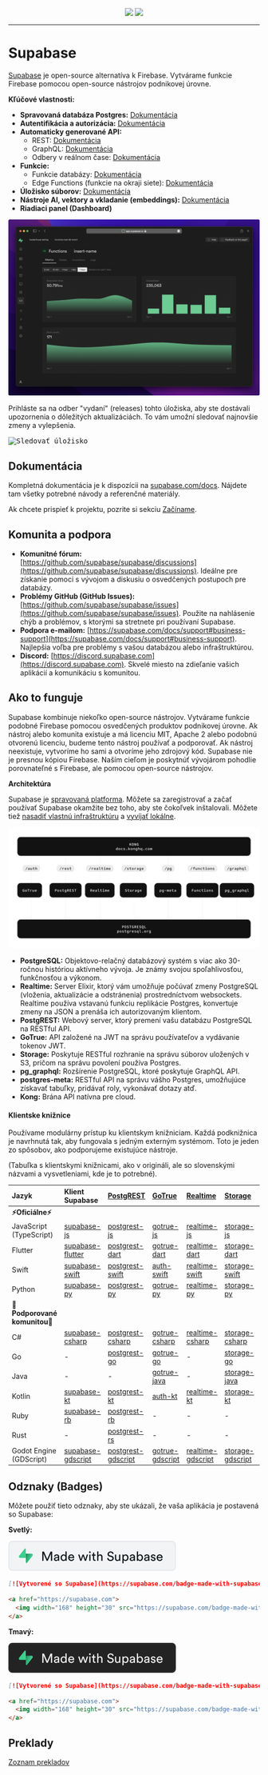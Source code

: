 <p align="center">
<img src="https://user-images.githubusercontent.com/8291514/213727234-cda046d6-28c6-491a-b284-b86c5cede25d.png#gh-light-mode-only">
<img src="https://user-images.githubusercontent.com/8291514/213727225-56186826-bee8-43b5-9b15-86e839d89393.png#gh-dark-mode-only">
</p>

---

# Supabase

[Supabase](https://supabase.com) je open-source alternatíva k Firebase. Vytvárame funkcie Firebase pomocou open-source nástrojov podnikovej úrovne.

**Kľúčové vlastnosti:**

*   **Spravovaná databáza Postgres:** [Dokumentácia](https://supabase.com/docs/guides/database)
*   **Autentifikácia a autorizácia:** [Dokumentácia](https://supabase.com/docs/guides/auth)
*   **Automaticky generované API:**
    *   REST: [Dokumentácia](https://supabase.com/docs/guides/api)
    *   GraphQL: [Dokumentácia](https://supabase.com/docs/guides/graphql)
    *   Odbery v reálnom čase: [Dokumentácia](https://supabase.com/docs/guides/realtime)
*   **Funkcie:**
    *   Funkcie databázy: [Dokumentácia](https://supabase.com/docs/guides/database/functions)
    *   Edge Functions (funkcie na okraji siete): [Dokumentácia](https://supabase.com/docs/guides/functions)
*   **Úložisko súborov:** [Dokumentácia](https://supabase.com/docs/guides/storage)
* **Nástroje AI, vektory a vkladanie (embeddings):** [Dokumentácia](https://supabase.com/docs/guides/ai)
*   **Riadiaci panel (Dashboard)**

![Riadiaci panel Supabase](https://raw.githubusercontent.com/supabase/supabase/master/apps/www/public/images/github/supabase-dashboard.png)

Prihláste sa na odber "vydaní" (releases) tohto úložiska, aby ste dostávali upozornenia o dôležitých aktualizáciách. To vám umožní sledovať najnovšie zmeny a vylepšenia.

<kbd><img src="https://raw.githubusercontent.com/supabase/supabase/d5f7f413ab356dc1a92075cb3cee4e40a957d5b1/web/static/watch-repo.gif" alt="Sledovať úložisko"/></kbd>

## Dokumentácia

Kompletná dokumentácia je k dispozícii na [supabase.com/docs](https://supabase.com/docs). Nájdete tam všetky potrebné návody a referenčné materiály.

Ak chcete prispieť k projektu, pozrite si sekciu [Začíname](./../DEVELOPERS.md).

## Komunita a podpora

*   **Komunitné fórum:** [https://github.com/supabase/supabase/discussions](https://github.com/supabase/supabase/discussions). Ideálne pre získanie pomoci s vývojom a diskusiu o osvedčených postupoch pre databázy.
*   **Problémy GitHub (GitHub Issues):** [https://github.com/supabase/supabase/issues](https://github.com/supabase/supabase/issues). Použite na nahlásenie chýb a problémov, s ktorými sa stretnete pri používaní Supabase.
*   **Podpora e-mailom:** [https://supabase.com/docs/support#business-support](https://supabase.com/docs/support#business-support). Najlepšia voľba pre problémy s vašou databázou alebo infraštruktúrou.
*   **Discord:** [https://discord.supabase.com](https://discord.supabase.com). Skvelé miesto na zdieľanie vašich aplikácií a komunikáciu s komunitou.

## Ako to funguje

Supabase kombinuje niekoľko open-source nástrojov. Vytvárame funkcie podobné Firebase pomocou osvedčených produktov podnikovej úrovne. Ak nástroj alebo komunita existuje a má licenciu MIT, Apache 2 alebo podobnú otvorenú licenciu, budeme tento nástroj používať a podporovať. Ak nástroj neexistuje, vytvoríme ho sami a otvoríme jeho zdrojový kód. Supabase nie je presnou kópiou Firebase. Naším cieľom je poskytnúť vývojárom pohodlie porovnateľné s Firebase, ale pomocou open-source nástrojov.

**Architektúra**

Supabase je [spravovaná platforma](https://supabase.com/dashboard). Môžete sa zaregistrovať a začať používať Supabase okamžite bez toho, aby ste čokoľvek inštalovali. Môžete tiež [nasadiť vlastnú infraštruktúru](https://supabase.com/docs/guides/hosting/overview) a [vyvíjať lokálne](https://supabase.com/docs/guides/local-development).

![Architektúra](./../apps/docs/public/img/supabase-architecture.svg)

*   **PostgreSQL:** Objektovo-relačný databázový systém s viac ako 30-ročnou históriou aktívneho vývoja. Je známy svojou spoľahlivosťou, funkčnosťou a výkonom.
*   **Realtime:** Server Elixir, ktorý vám umožňuje počúvať zmeny PostgreSQL (vloženia, aktualizácie a odstránenia) prostredníctvom websockets. Realtime používa vstavanú funkciu replikácie Postgres, konvertuje zmeny na JSON a prenáša ich autorizovaným klientom.
*   **PostgREST:** Webový server, ktorý premení vašu databázu PostgreSQL na RESTful API.
*   **GoTrue:** API založené na JWT na správu používateľov a vydávanie tokenov JWT.
*   **Storage:** Poskytuje RESTful rozhranie na správu súborov uložených v S3, pričom na správu povolení používa Postgres.
*   **pg_graphql:** Rozšírenie PostgreSQL, ktoré poskytuje GraphQL API.
*   **postgres-meta:** RESTful API na správu vášho Postgres, umožňujúce získavať tabuľky, pridávať roly, vykonávať dotazy atď.
*   **Kong:** Brána API natívna pre cloud.

#### Klientske knižnice

Používame modulárny prístup ku klientskym knižniciam. Každá podknižnica je navrhnutá tak, aby fungovala s jedným externým systémom. Toto je jeden zo spôsobov, ako podporujeme existujúce nástroje.

(Tabuľka s klientskymi knižnicami, ako v origináli, ale so slovenskými názvami a vysvetleniami, kde je to potrebné).

| Jazyk                       | Klient Supabase                                                    | [PostgREST](https://www.postgresql.org/)                                                                         | [GoTrue](https://github.com/supabase/gotrue)                                                                                | [Realtime](https://github.com/supabase/realtime)                                                                              | [Storage](https://github.com/supabase/storage-api)                                                                                 | Functions                                                                               |
| :-------------------------- | :------------------------------------------------------------------ | :-------------------------------------------------------------------------------- | :------------------------------------------------------------------------------------ | :----------------------------------------------------------------------------------- | :-------------------------------------------------------------------------------------- | :----------------------------------------------------------------------------------- |
| **⚡️Oficiálne⚡️**         |                                                                     |                                                                                   |                                                                                      |                                                                                     |                                                                                        |                                                                                      |
| JavaScript (TypeScript)     | [supabase-js](https://github.com/supabase/supabase-js)               | [postgrest-js](https://github.com/supabase/postgrest-js)                             | [gotrue-js](https://github.com/supabase/gotrue-js)                                     | [realtime-js](https://github.com/supabase/realtime-js)                                 | [storage-js](https://github.com/supabase/storage-js)                                   | [functions-js](https://github.com/supabase/functions-js)                             |
| Flutter                     | [supabase-flutter](https://github.com/supabase/supabase-flutter)     | [postgrest-dart](https://github.com/supabase/postgrest-dart)                         | [gotrue-dart](https://github.com/supabase/gotrue-dart)                                 | [realtime-dart](https://github.com/supabase/realtime-dart)                             | [storage-dart](https://github.com/supabase/storage-dart)                               | [functions-dart](https://github.com/supabase/functions-dart)                         |
| Swift                      | [supabase-swift](https://github.com/supabase/supabase-swift)          | [postgrest-swift](https://github.com/supabase/supabase-swift/tree/main/Sources/PostgREST) | [auth-swift](https://github.com/supabase/supabase-swift/tree/main/Sources/Auth)     | [realtime-swift](https://github.com/supabase/supabase-swift/tree/main/Sources/Realtime) | [storage-swift](https://github.com/supabase/supabase-swift/tree/main/Sources/Storage) | [functions-swift](https://github.com/supabase/supabase-swift/tree/main/Sources/Functions) |
| Python                      | [supabase-py](https://github.com/supabase/supabase-py)               | [postgrest-py](https://github.com/supabase/postgrest-py)                             | [gotrue-py](https://github.com/supabase/gotrue-py)                                     | [realtime-py](https://github.com/supabase/realtime-py)                                 | [storage-py](https://github.com/supabase/storage-py)                                   | [functions-py](https://github.com/supabase/functions-py)                             |
| **💚Podporované komunitou💚** |                                                                     |                                                                                   |                                                                                      |                                                                                     |                                                                                        |                                                                                      |
| C#                          | [supabase-csharp](https://github.com/supabase-community/supabase-csharp) | [postgrest-csharp](https://github.com/supabase-community/postgrest-csharp)           | [gotrue-csharp](https://github.com/supabase-community/gotrue-csharp)                 | [realtime-csharp](https://github.com/supabase-community/realtime-csharp)             | [storage-csharp](https://github.com/supabase-community/storage-csharp)                 | [functions-csharp](https://github.com/supabase-community/functions-csharp)           |
| Go                          | -                                                                   | [postgrest-go](https://github.com/supabase-community/postgrest-go)                     | [gotrue-go](https://github.com/supabase-community/gotrue-go)                           | -                                                                                   | [storage-go](https://github.com/supabase-community/storage-go)                       | [functions-go](https://github.com/supabase-community/functions-go)                   |
| Java                        | -                                                                   | -                                                                                   | [gotrue-java](https://github.com/supabase-community/gotrue-java)                       | -                                                                                   | [storage-java](https://github.com/supabase-community/storage-java)                   | -                                                                                   |
| Kotlin                      | [supabase-kt](https://github.com/supabase-community/supabase-kt)       | [postgrest-kt](https://github.com/supabase-community/supabase-kt/tree/master/Postgrest) | [auth-kt](https://github.com/supabase-community/supabase-kt/tree/master/Auth)         | [realtime-kt](https://github.com/supabase-community/supabase-kt/tree/master/Realtime)   | [storage-kt](https://github.com/supabase-community/supabase-kt/tree/master/Storage)   | [functions-kt](https://github.com/supabase-community/supabase-kt/tree/master/Functions) |
| Ruby                      | [supabase-rb](https://github.com/supabase-community/supabase-rb)      |      [postgrest-rb](https://github.com/supabase-community/postgrest-rb)                                                                             |    -                                                                                  |        -                                                                            |     -                                                                                 |          -                                                                          |
| Rust                      |      -                                                                 |       [postgrest-rs](https://github.com/supabase-community/postgrest-rs)                                                                            |      -                                                                                 |       -                                                                             |       -                                                                                |         -                                                                           |
| Godot Engine (GDScript)      |   [supabase-gdscript](https://github.com/supabase-community/godot-engine.supabase)                                                                  |        [postgrest-gdscript](https://github.com/supabase-community/postgrest-gdscript)                                                                            |        [gotrue-gdscript](https://github.com/supabase-community/gotrue-gdscript)                                                                                |    [realtime-gdscript](https://github.com/supabase-community/realtime-gdscript)                                                                                  |         [storage-gdscript](https://github.com/supabase-community/storage-gdscript)                                                                                 |  [functions-gdscript](https://github.com/supabase-community/functions-gdscript)                                                                                       |

## Odznaky (Badges)

Môžete použiť tieto odznaky, aby ste ukázali, že vaša aplikácia je postavená so Supabase:

**Svetlý:**

![Vytvorené so Supabase](./../apps/www/public/badge-made-with-supabase.svg)

```md
[![Vytvorené so Supabase](https://supabase.com/badge-made-with-supabase.svg)](https://supabase.com)
```

```html
<a href="https://supabase.com">
  <img width="168" height="30" src="https://supabase.com/badge-made-with-supabase.svg" alt="Vytvorené so Supabase" />
</a>
```

**Tmavý:**

![Vytvorené so Supabase (tmavá verzia)](./../apps/www/public/badge-made-with-supabase-dark.svg)

```md
[![Vytvorené so Supabase](https://supabase.com/badge-made-with-supabase-dark.svg)](https://supabase.com)
```

```html
<a href="https://supabase.com">
  <img width="168" height="30" src="https://supabase.com/badge-made-with-supabase-dark.svg" alt="Vytvorené so Supabase" />
</a>
```

## Preklady

[Zoznam prekladov](./languages.md)
